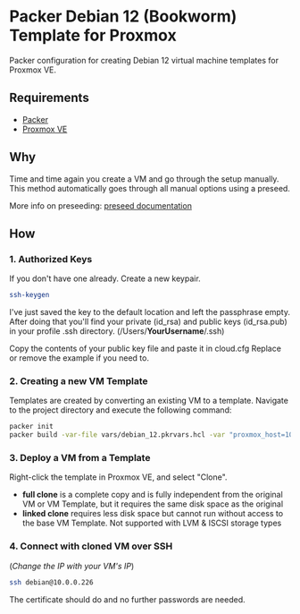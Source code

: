 # Packer Debian 12 (Bookworm) Template for Proxmox
Packer configuration for creating Debian 12 virtual machine templates for Proxmox VE.

## Requirements
- [Packer](https://www.packer.io/downloads)
- [Proxmox VE](https://www.proxmox.com/en/proxmox-ve)

## Why
Time and time again you create a VM and go through the setup manually.
This method automatically goes through all manual options using a preseed.

More info on preseeding: [preseed documentation](https://wiki.debian.org/DebianInstaller/Preseed)

## How
### 1. Authorized Keys
If you don't have one already. Create a new keypair.

```sh
ssh-keygen
```

I've just saved the key to the default location and left the passphrase empty.
After doing that you'll find your private (id_rsa) and public keys (id_rsa.pub) in your profile .ssh directory. (/Users/**YourUsername**/.ssh)

Copy the contents of your public key file and paste it in cloud.cfg
Replace or remove the example if you need to.

### 2. Creating a new VM Template
Templates are created by converting an existing VM to a template.
Navigate to the project directory and execute the following command:

```sh
packer init
packer build -var-file vars/debian_12.pkrvars.hcl -var "proxmox_host=10.0.0.10:8006" -var "proxmox_api_user=root@pam" -var "proxmox_api_password=PASSWORD_HERE" .
```

### 3. Deploy a VM from a Template
Right-click the template in Proxmox VE, and select "Clone".

- **full clone** is a complete copy and is fully independent from the original VM or VM Template, but it requires the same disk space as the original
- **linked clone** requires less disk space but cannot run without access to the base VM Template. Not supported with LVM & ISCSI storage types


### 4. Connect with cloned VM over SSH
(*Change the IP with your VM's IP*)

```sh
ssh debian@10.0.0.226
```

The certificate should do and no further passwords are needed.
